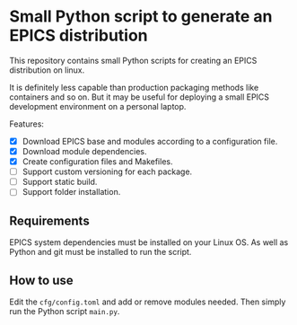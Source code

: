 # Small Python script to generate an EPICS distribution

This repository contains small Python scripts for creating an EPICS distribution on linux.

It is definitely less capable than production packaging methods like containers and so on.
But it may be useful for deploying a small EPICS development environment on a personal laptop.

Features:
- [x] Download EPICS base and modules according to a configuration file.
- [x] Download module dependencies.
- [x] Create configuration files and Makefiles.
- [ ] Support custom versioning for each package.
- [ ] Support static build.
- [ ] Support folder installation.

## Requirements 

EPICS system dependencies must be installed on your Linux OS. As well as Python and git must be installed to run the script. 

## How to use

Edit the `cfg/config.toml` and add or remove modules needed. Then simply run the Python script `main.py`.